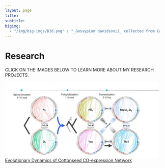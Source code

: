 ```yaml
---
layout: page
title:
subtitle:
bigimg:
  - "/img/big-imgs/D3d.png" : "_Gossypium davidsonii_ collected from Cabo Pulmo, Mexico (2017)"
---
```


# Research

CLICK ON THE IMAGES BELOW TO LEARN MORE ABOUT MY RESEARCH PROJECTS.

<img align="left" src="/research/seedNet.indiv2.jpg" width="500"/>

[Evolutionary Dynamics of Cottonseed CO-expression Network](research/seedNetwork.md)
